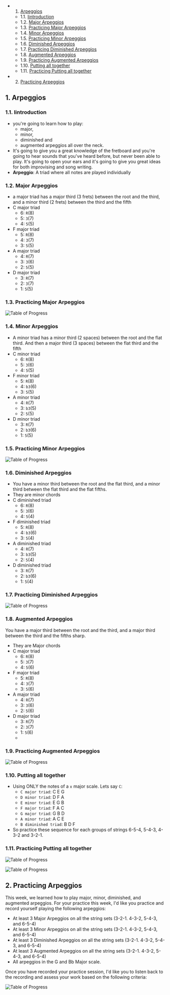 <!-- vscode-markdown-toc -->
* 1. [Arpeggios](#Arpeggios)
	* 1.1. [Iintroduction](#Iintroduction)
	* 1.2. [Major Arpeggios](#MajorArpeggios)
	* 1.3. [Practicing Major Arpeggios](#PracticingMajorArpeggios)
	* 1.4. [Minor Arpeggios](#MinorArpeggios)
	* 1.5. [Practicing Minor Arpeggios](#PracticingMinorArpeggios)
	* 1.6. [Diminished Arpeggios](#DiminishedArpeggios)
	* 1.7. [Practicing Diminished Arpeggios](#PracticingDiminishedArpeggios)
	* 1.8. [Augmented Arpeggios](#AugmentedArpeggios)
	* 1.9. [Practicing Augmented Arpeggios](#PracticingAugmentedArpeggios)
	* 1.10. [Putting all together](#Puttingalltogether)
	* 1.11. [Practicing Putting all together](#PracticingPuttingalltogether)
* 2. [Practicing Arpeggios](#PracticingArpeggios)

<!-- vscode-markdown-toc-config
	numbering=true
	autoSave=true
	/vscode-markdown-toc-config -->
<!-- /vscode-markdown-toc -->
##  1. <a name='Arpeggios'></a>Arpeggios

###  1.1. <a name='Iintroduction'></a>Iintroduction
- you're going to learn how to play:
  -  major,
  -  minor,
  -  diminished and 
  -  augmented arpeggios all over the neck. 
-  It's going to give you a great knowledge of the fretboard and you're going to hear sounds that you've heard before, but never been able to play. It's going to open your ears and it's going to give you great ideas for both improvising and song writing.
-  **Arpeggio**: A triad where all notes are played individually
###  1.2. <a name='MajorArpeggios'></a>Major Arpeggios
- a major triad has a major third (3 frets) between the root and the third, and a minor third (2 frets) between the third and the fifth
- C major triad
  - 6: `R`(8)
  - 5: `3`(7)
  - 4: `5`(5)
- F major triad
  - 5: `R`(8)
  - 4: `3`(7)
  - 3: `5`(5)
- A major triad
  - 4: `R`(7)
  - 3: `3`(6)
  - 2: `5`(5)
- D major triad
  - 3: `R`(7)
  - 2: `3`(7)
  - 1: `5`(5)
  
###  1.3. <a name='PracticingMajorArpeggios'></a>Practicing Major Arpeggios
![Table of Progress](/Music/HowToPlayGuitarSpec/02-GuitarScalesAndChordProgressions/uploads/W2-01.PNG)
###  1.4. <a name='MinorArpeggios'></a>Minor Arpeggios
-  A minor triad has a minor third (2 spaces) between the root and the flat third. And then a major third (3 spaces) between the flat third and the fifth
- C minor triad
  - 6: `R`(8)
  - 5: `3`(6)
  - 4: `5`(5)
- F minor triad
  - 5: `R`(8)
  - 4: `b3`(6)
  - 3: `5`(5)
- A minor triad
  - 4: `R`(7)
  - 3: `b3`(5)
  - 2: `5`(5)
- D minor triad
  - 3: `R`(7)
  - 2: `b3`(6)
  - 1: `5`(5)


###  1.5. <a name='PracticingMinorArpeggios'></a>Practicing Minor Arpeggios
![Table of Progress](/Music/HowToPlayGuitarSpec/02-GuitarScalesAndChordProgressions/uploads/W2-02.PNG)


###  1.6. <a name='DiminishedArpeggios'></a>Diminished Arpeggios
- You have a minor third between the root and the flat third, and a minor third between the flat third and the flat fifths.
- They are minor chords
- C diminished triad
  - 6: `R`(8)
  - 5: `3`(6)
  - 4: `5`(4)
- F diminished triad
  - 5: `R`(8)
  - 4: `b3`(6)
  - 3: `5`(4)
- A diminished triad
  - 4: `R`(7)
  - 3: `b3`(5)
  - 2: `5`(4)
- D diminished triad
  - 3: `R`(7)
  - 2: `b3`(6)
  - 1: `5`(4)
###  1.7. <a name='PracticingDiminishedArpeggios'></a>Practicing Diminished Arpeggios
![Table of Progress](/Music/HowToPlayGuitarSpec/02-GuitarScalesAndChordProgressions/uploads/W2-03.PNG)
###  1.8. <a name='AugmentedArpeggios'></a>Augmented Arpeggios 
You have a major third between the root and the third, and a major third between the third and the fifths sharp.
- They are Major chords
- C major triad
  - 6: `R`(8)
  - 5: `3`(7)
  - 4: `5`(6)
- F major triad
  - 5: `R`(8)
  - 4: `3`(7)
  - 3: `5`(6)
- A major triad
  - 4: `R`(7)
  - 3: `3`(6)
  - 2: `5`(6)
- D major triad
  - 3: `R`(7)
  - 2: `3`(7)
  - 1: `5`(6)
  - 
###  1.9. <a name='PracticingAugmentedArpeggios'></a>Practicing Augmented Arpeggios 
![Table of Progress](/Music/HowToPlayGuitarSpec/02-GuitarScalesAndChordProgressions/uploads/W2-04.PNG)
###  1.10. <a name='Puttingalltogether'></a>Putting all together
- Using ONLY the notes of a `x` major scale. Lets say `C`:
  - `C major triad`: C E G
  - `D minor triad`: D F A
  - `E minor triad`: E G B
  - `F major triad`: F A C
  - `G major triad`: G B D
  - `A minor triad`: A C E
  - `B diminished triad`: B D F
- So practice these sequence for each groups of strings 6-5-4, 5-4-3, 4-3-2 and 3-2-1.
  
  
###  1.11. <a name='PracticingPuttingalltogether'></a>Practicing Putting all together
![Table of Progress](/Music/HowToPlayGuitarSpec/02-GuitarScalesAndChordProgressions/uploads/W2-05.PNG)

![Table of Progress](/Music/HowToPlayGuitarSpec/02-GuitarScalesAndChordProgressions/uploads/W2-05b.PNG)

##  2. <a name='PracticingArpeggios'></a>Practicing Arpeggios

This week, we learned how to play major, minor, diminished, and augmented arpeggios. For your practice this week, I'd like you practice and record yourself playing the following arpeggios:

- At least 3 Major Arpeggios on all the string sets (3-2-1. 4-3-2, 5-4-3, and 6-5-4)
- At least 3 Minor Arpeggios on all the string sets (3-2-1. 4-3-2, 5-4-3, and 6-5-4)
- At least 3 Diminished Arpeggios on all the string sets (3-2-1. 4-3-2, 5-4-3, and 6-5-4)
- At least 3 Augmented Arpeggios on all the string sets (3-2-1. 4-3-2, 5-4-3, and 6-5-4)
- All arpeggios in the G and Bb Major scale.

Once you have recorded your practice session, I'd like you to listen back to the recording and assess your work based on the following criteria:

![Table of Progress](/Music/HowToPlayGuitarSpec/02-GuitarScalesAndChordProgressions/uploads/W1-03.PNG)